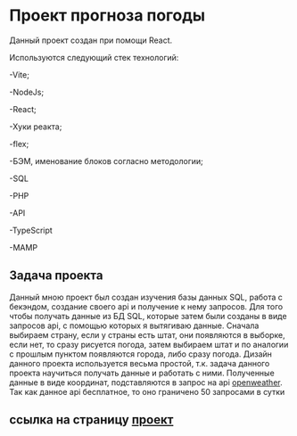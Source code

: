 # Проект прогноза погоды
Данный проект создан при помощи React.

Используются следующий стек технологий:

-Vite;

-NodeJs;

-React;

-Хуки реакта;

-flex;

-БЭМ, именование блоков согласно методологии;

-SQL

-PHP

-API

-TypeScript

-MAMP

## Задача проекта
Данный мною проект был создан изучения базы данных SQL, работа с бекэндом, создание своего api и получение к нему запросов.
Для того чтобы получать данные из БД SQL, которые затем были созданы в виде запросов api, с помощью которых я вытягиваю данные.
Сначала выбираем страну, если у страны есть штат, они появляются в выборке, если нет, то сразу рисуется погода, затем выбираем штат и по аналогии с прошлым пунктом появляются города, либо сразу погода.
Дизайн данного проекта используется весьма простой, т.к. задача данного проекта научиться получать данные и работать с ними.
Полученные данные в виде координат, подставляются в запрос на api [openweather](https://openweathermap.org/).
Так как данное api бесплатное, то оно граничено 50 запросами в сутки
## ссылка на страницу [проект](http://dagrio.ru/)




